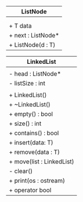 | ListNode<T>           |
| --------------------- |
|                       |
|                       |
| + T data              |
| + next : ListNode<T>* |
| + ListNode(d : T)     |

| LinkedList<T>                |
| ---------------------------- |
|                              |
| - head : ListNode<T>*        |
| - listSize : int             |
|                              |
| + LinkedList()               |
| + ~LinkedList()              |
| + empty() : bool             |
| + size() : int               |
| + contains() : bool          |
| + insert(data: T)            |
| + remove(data : T)           |
| + move(list : LinkedList<T>) |
| - clear()                    |
| + print(os : ostream)        |
| + operator bool              |